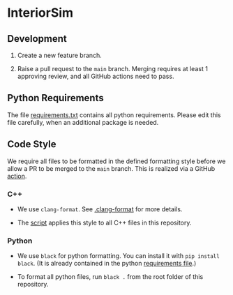 # InteriorSim

## Development

1) Create a new feature branch.

2) Raise a pull request to the `main` branch. Merging requires at least 1 approving review, and all GitHub actions need to pass.

## Python Requirements

The file [requirements.txt](requirements.txt) contains all python requirements. Please edit this file carefully, when an additional package is needed.

## Code Style

We require all files to be formatted in the defined formatting style before we allow a PR to be merged to the `main` branch.
This is realized via a GitHub [action](.github/workflows/check_style.yml).

### C++

- We use `clang-format`. See [.clang-format](.clang-format) for more details.

- The [script](utils/apply-clang-style.sh) applies this style to all C++ files in this repository.

### Python

- We use `black` for python formatting. You can install it with `pip install black`. (It is already contained in the python [requirements file](requirements.txt).)

- To format all python files, run `black .` from the root folder of this repository.
